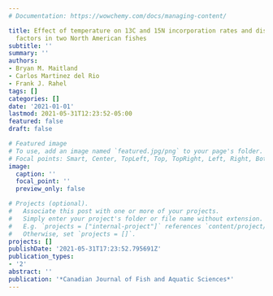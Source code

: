```yaml
---
# Documentation: https://wowchemy.com/docs/managing-content/

title: Effect of temperature on 13C and 15N incorporation rates and discrimination
  factors in two North American fishes
subtitle: ''
summary: ''
authors:
- Bryan M. Maitland
- Carlos Martinez del Rio
- Frank J. Rahel
tags: []
categories: []
date: '2021-01-01'
lastmod: 2021-05-31T12:23:52-05:00
featured: false
draft: false

# Featured image
# To use, add an image named `featured.jpg/png` to your page's folder.
# Focal points: Smart, Center, TopLeft, Top, TopRight, Left, Right, BottomLeft, Bottom, BottomRight.
image:
  caption: ''
  focal_point: ''
  preview_only: false

# Projects (optional).
#   Associate this post with one or more of your projects.
#   Simply enter your project's folder or file name without extension.
#   E.g. `projects = ["internal-project"]` references `content/project/deep-learning/index.md`.
#   Otherwise, set `projects = []`.
projects: []
publishDate: '2021-05-31T17:23:52.795691Z'
publication_types:
- '2'
abstract: ''
publication: '*Canadian Journal of Fish and Aquatic Sciences*'
---
```


